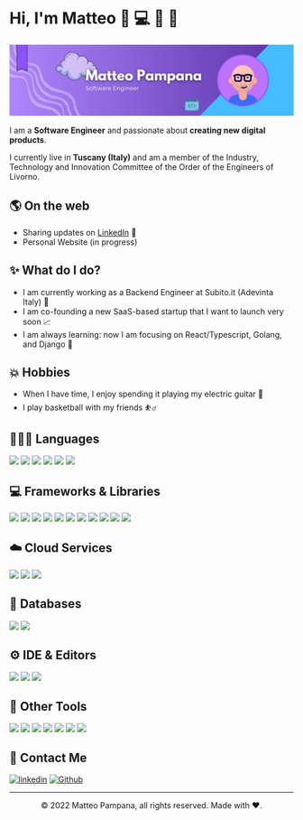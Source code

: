 # Hi, I'm Matteo 👋 💻 🏀 🎸

<img src="https://raw.githubusercontent.com/matteo-pampana/matteo-pampana/main/BannerGithub.png" alt="Matteo Pampana - software engineer">

I am a **Software Engineer** and passionate about **creating new digital products**.

I currently live in **Tuscany (Italy)** and am a member of the Industry, Technology and Innovation Committee of the Order of the Engineers of Livorno.

## 🌎 On the web
- Sharing updates on <a href="https://www.linkedin.com/in/matteopampana/">LinkedIn</a> 💼
- Personal Website (in progress) 

## ✨ What do I do?

- I am currently working as a Backend Engineer at Subito.it (Adevinta Italy) 🏢  
- I am co-founding a new SaaS-based startup that I want to launch very soon 📈 
- I am always learning: now I am focusing on React/Typescript, Golang, and Django 📖  

## 💥 Hobbies

- When I have time, I enjoy spending it playing my electric guitar 🎸
- I play basketball with my friends ⛹️‍♂️

## 👨🏻‍💻 Languages
<p align="left">
    <img src="https://img.shields.io/badge/go-%2300ADD8.svg?style=for-the-badge&logo=go&logoColor=white" />
  <img src="https://img.shields.io/badge/TypeScript-007ACC?style=for-the-badge&logo=typescript&logoColor=white" />
  <img src="https://img.shields.io/badge/Python-14354C?style=for-the-badge&logo=python&logoColor=white" />
  <img src="https://img.shields.io/badge/HTML5-E34F26?style=for-the-badge&logo=html5&logoColor=white" />
  <img src="https://img.shields.io/badge/CSS3-1572B6?style=for-the-badge&logo=css3&logoColor=white" />
  <img src="https://img.shields.io/badge/JavaScript-323330?style=for-the-badge&logo=javascript&logoColor=F7DF1E" />
</p>

## 💻 Frameworks & Libraries
<p align="left">
<img src="https://img.shields.io/badge/Apache%20Kafka-000?style=for-the-badge&logo=apachekafka"/>
<img src="https://img.shields.io/badge/django-%23092E20.svg?style=for-the-badge&logo=django&logoColor=white"/>
<img src="https://img.shields.io/badge/DJANGO-REST-ff1709?style=for-the-badge&logo=django&logoColor=white&color=ff1709&labelColor=gray"/>
<img src="https://img.shields.io/badge/express.js-%23404d59.svg?style=for-the-badge&logo=express&logoColor=%2361DAFB"/>
  <img src="https://img.shields.io/badge/React_Native-20232A?style=for-the-badge&logo=react&logoColor=61DAFB" />
  <img src="https://img.shields.io/badge/React-20232A?style=for-the-badge&logo=react&logoColor=61DAFB" />
  <img src="https://img.shields.io/badge/redux-%23593d88.svg?style=for-the-badge&logo=redux&logoColor=white"/>
  <img src="https://img.shields.io/badge/Bootstrap-563D7C?style=for-the-badge&logo=bootstrap&logoColor=white" />
  <img src="https://img.shields.io/badge/MUI-%230081CB.svg?style=for-the-badge&logo=mui&logoColor=white"/>
  <img src="https://img.shields.io/badge/-AntDesign-%230170FE?style=for-the-badge&logo=ant-design&logoColor=white"/>
  <img src="https://img.shields.io/badge/SASS-hotpink.svg?style=for-the-badge&logo=SASS&logoColor=white" />
  
  
</p>

## ☁️ Cloud Services
<p align="left">
  <img src="https://img.shields.io/badge/Amazon_AWS-232F3E?style=for-the-badge&logo=amazon-aws&logoColor=white" />
  <img src="https://img.shields.io/badge/DigitalOcean-%230167ff.svg?style=for-the-badge&logo=digitalOcean&logoColor=white"/>
  <img src="https://img.shields.io/badge/heroku-%23430098.svg?style=for-the-badge&logo=heroku&logoColor=white" />
</p>

## 💾 Databases
<p align="left">
  <img src="https://img.shields.io/badge/postgres-%23316192.svg?style=for-the-badge&logo=postgresql&logoColor=white" />
  <img src="https://img.shields.io/badge/redis-%23DD0031.svg?style=for-the-badge&logo=redis&logoColor=white"/>

</p>

## ⚙️ IDE & Editors
<p align="left">
  <img src="https://img.shields.io/badge/Visual_Studio_Code-0078D4?style=for-the-badge&logo=visual%20studio%20code&logoColor=white" />
  <img src="https://img.shields.io/badge/pycharm-143?style=for-the-badge&logo=pycharm&logoColor=black&color=black&labelColor=green"/>
  <img src="https://img.shields.io/badge/webstorm-143?style=for-the-badge&logo=webstorm&logoColor=white&color=black"/>
</p>

## 🔨 Other Tools
<p align="left">
<img src="https://img.shields.io/badge/kubernetes-%23326ce5.svg?style=for-the-badge&logo=kubernetes&logoColor=white"/>
<img src="https://img.shields.io/badge/terraform-%235835CC.svg?style=for-the-badge&logo=terraform&logoColor=white"/>
<img src="https://img.shields.io/badge/github%20actions-%232671E5.svg?style=for-the-badge&logo=githubactions&logoColor=white"/>
<img src="https://img.shields.io/badge/-Swagger-%23Clojure?style=for-the-badge&logo=swagger&logoColor=white"/>
  <img src="https://img.shields.io/badge/Notion-%23000000.svg?style=for-the-badge&logo=notion&logoColor=white" />
  <img src="https://img.shields.io/badge/jira-%230A0FFF.svg?style=for-the-badge&logo=jira&logoColor=white" />
  <img src="https://img.shields.io/badge/Postman-FF6C37?style=for-the-badge&logo=postman&logoColor=white" />
</p>


## 💌 Contact Me
[<img alt="linkedin" src="https://img.shields.io/badge/linkedin-%230077B5.svg?&style=for-the-badge&logo=linkedin&logoColor=white" />](https://www.linkedin.com/in/matteopampana/)
[<img alt="Github" src="https://img.shields.io/badge/GitHub-%2312100E.svg?&style=for-the-badge&logo=Github&logoColor=white" />](https://github.com/matteo-pampana)

---
<p align="center"> © 2022 Matteo Pampana, all rights reserved. Made with ❤️. </p>
